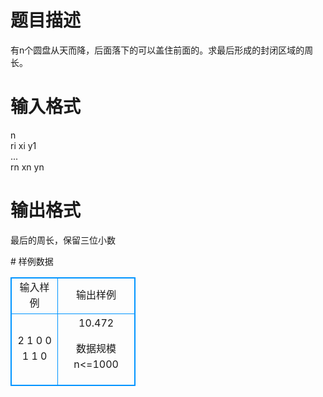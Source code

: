 # 

 
 # 题目描述 
<p>
有n个圆盘从天而降，后面落下的可以盖住前面的。求最后形成的封闭区域的周长。<br></p> 

 
 # 输入格式 
<p>
n<br>ri xi y1<br>...<br>rn xn yn<br></p> 

 
 # 输出格式 
<p>
最后的周长，保留三位小数<br></p> 
# 样例数据
<style>
        table,table tr th, table tr td { border:1px solid #0094ff; }
        table { width: 200px; min-height: 25px; line-height: 25px; text-align: center; border-collapse: collapse;}   
    </style>
<table>
	<tr>
		<td>输入样例</td>
		<td>输出样例</td>
	</tr>
<tr><td>2
1 0 0
1 1 0
</td><td>10.472

数据规模
n<=1000</td></tr></table>
